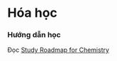 # Hóa học

### Hướng dẫn học

Đọc [Study Roadmap for Chemistry](https://q-inho.github.io/general/Study-Roadmap-for-Chemistry/)